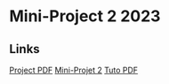# Mini-Project 2 2023

## Links
[Project PDF](https://proginsc.epfl.ch/wwwhiver/mini-projet2/icmon-en.pdf)
[Mini-Projet 2](https://proginsc.epfl.ch/wwwhiver/mini-projet2/descriptif.html)
[Tuto PDF](https://proginsc.epfl.ch/wwwhiver/mini-projet2/tuto-maquette-2023-en.pdf)
